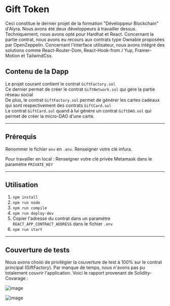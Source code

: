# Gift Token

Ceci constitue le dernier projet de la formation "Développeur Blockchain" d'Alyra. Nous avons été deux développeurs à travailler dessus. 
Techniquement, nous avons opté pour Hardhat et React.
Concernant la partie contrat, nous avons eu recours aux contrats type Ownable proposées par OpenZeppelin.
Concernant l'interface utilisateur, nous avons intégré des solutions comme React-Router-Dom, React-Hook-from / Yup, Framer-Motion et TailwindCss.

## Contenu de la Dapp

Le projet courant contient le contrat `GiftFactory.sol`\
Ce dernier permet de créer le contrat `GiftNetwork.sol` qui gère la partie réseau social\
De plus, le contrat `GiftFactory.sol` permet de générer les cartes cadeaux qui sont respectivement des contrats `GiftCard.sol`\
Le contrat `GiftCard.sol` quand à lui génère un contrat `GiftDAO.sol` qui permet de créer la micro-DAO d'une carte.
___________________________________________________________________________________________________________________________________________
## Prérequis

Renommer le fichier `env` en `.env`.
Renseigner votre clé infura.

Pour travailler en local :
Renseigner votre clé privée Metamask dans le paramètre `PRIVATE_KEY`
___________________________________________________________________________________________________________________________________________
## Utilisation

1. `npm install`
2. `npm run node`
3. `npm run compile`
4. `npm run deploy-dev`
5. Copier l'adresse du contrat dans un paramètre `REACT_APP_CONTRACT_ADDRESS` dans le fichier `.env`
6. `npm run start`

___________________________________________________________________________________________________________________________________________
## Couverture de tests

Nous avons choisi de privilégier la couverture de test à 100% sur le contrat principal (GiftFactory). Par manque de temps, nous n'avons pas pu totalement couvrir l'application.
Voici le rapport provenant de Solidity-Covarage :

![image](https://user-images.githubusercontent.com/42751827/207001985-f3012b7d-4ae8-4db1-bba9-ca68e0d92be0.png)

![image](https://user-images.githubusercontent.com/42751827/207001879-349fcd5e-7fc7-43c9-bf32-2333352bd903.png)
